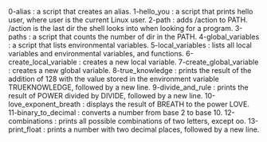 0-alias : a script that creates an alias.
1-hello_you : a script that prints hello user, where user is the current Linux user.
2-path : adds /action to PATH. /action is the last dir the shell looks into when looking for a program.
3-paths : a script that counts the number of dir in the PATH.
4-global_variables : a script that lists environmental variables.
5-local_variables : lists all local variables and environmental variables, and functions.
6-create_local_variable : creates a new local variable.
7-create_global_variable : creates a new global variable.
8-true_knowledge : prints the result of the addition of 128 with the value stored in the environment variable TRUEKNOWLEDGE, followed by a new line.
9-divide_and_rule : prints the result of POWER divided by DIVIDE, followed by a new line.
10-love_exponent_breath : displays the result of BREATH to the power LOVE.
11-binary_to_decimal : converts a number from base 2 to base 10.
12-combinations : prints all possible combinations of two letters, except oo.
13-print_float :  prints a number with two decimal places, followed by a new line.
